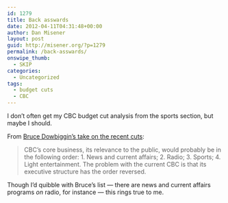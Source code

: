 ```yaml
---
id: 1279
title: Back asswards
date: 2012-04-11T04:31:48+00:00
author: Dan Misener
layout: post
guid: http://misener.org/?p=1279
permalink: /back-asswards/
onswipe_thumb:
  - SKIP
categories:
  - Uncategorized
tags:
  - budget cuts
  - CBC
---
```

I don&#8217;t often get my CBC budget cut analysis from the sports section, but maybe I should.

From [Bruce Dowbiggin&#8217;s take on the recent cuts](http://www.theglobeandmail.com/sports/hockey/cherrys-salary-makes-him-a-big-fat-target-for-cbc-cuts/article2393660/):

> CBC’s core business, its relevance to the public, would probably be in the following order: 1. News and current affairs; 2. Radio; 3. Sports; 4. Light entertainment. The problem with the current CBC is that its executive structure has the order reversed.

Though I&#8217;d quibble with Bruce&#8217;s list &#8212; there are news and current affairs programs _on_ radio, for instance &#8212; this rings true to me.